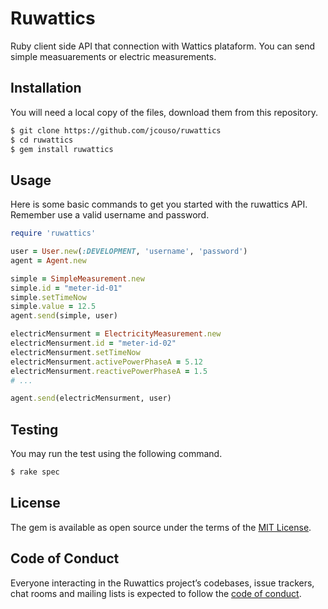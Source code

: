 # Ruwattics

Ruby client side API that connection with Wattics plataform. You can send simple measuarements or electric measurements.

## Installation
You will need a local copy of the files, download them from this repository.

```sh
$ git clone https://github.com/jcouso/ruwattics
$ cd ruwattics
$ gem install ruwattics
```
## Usage

Here is some basic commands to get you started with the ruwattics API. Remember use a valid username and password.

```ruby
require 'ruwattics'

user = User.new(:DEVELOPMENT, 'username', 'password')
agent = Agent.new

simple = SimpleMeasurement.new
simple.id = "meter-id-01"
simple.setTimeNow
simple.value = 12.5
agent.send(simple, user)

electricMensurment = ElectricityMeasurement.new
electricMensurment.id = "meter-id-02"
electricMensurment.setTimeNow
electricMensurment.activePowerPhaseA = 5.12
electricMensurment.reactivePowerPhaseA = 1.5
# ...

agent.send(electricMensurment, user)
```

## Testing

You may run the test using the following command.

```sh
$ rake spec
```


## License

The gem is available as open source under the terms of the [MIT License](https://opensource.org/licenses/MIT).

## Code of Conduct

Everyone interacting in the Ruwattics project’s codebases, issue trackers, chat rooms and mailing lists is expected to follow the [code of conduct](https://github.com/jcouso/ruwattics/blob/master/CODE_OF_CONDUCT.md).
